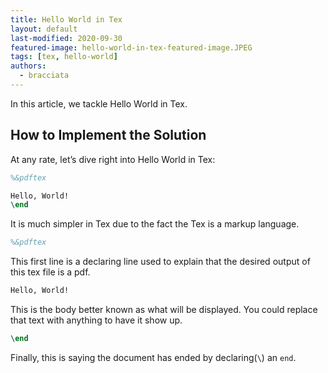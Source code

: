 ```yaml
---
title: Hello World in Tex
layout: default
last-modified: 2020-09-30
featured-image: hello-world-in-tex-featured-image.JPEG
tags: [tex, hello-world]
authors:
  - bracciata
---
```


In this article, we tackle Hello World in Tex.

## How to Implement the Solution

At any rate, let’s dive right into Hello World in Tex:

```tex
%&pdftex

Hello, World!
\end
```
It is much simpler in Tex due to the fact the Tex is a markup language.

```tex
%&pdftex
```
This first line is a declaring line used to explain that the desired output of this tex file is a pdf.

```tex
Hello, World!
```
This is the body better known as what will be displayed. You could replace that text with anything to have it show up.

```tex
\end
```
Finally, this is saying the document has ended by declaring(`\`) an `end`.

